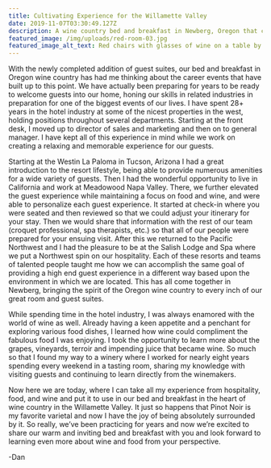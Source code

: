 ```yaml
---
title: Cultivating Experience for the Willamette Valley
date: 2019-11-07T03:30:49.127Z
description: A wine country bed and breakfast in Newberg, Oregon that cultivates a wine and food centered experience for your stay. Contact us today to get your reservation secured!
featured_image: /img/uploads/red-room-03.jpg
featured_image_alt_text: Red chairs with glasses of wine on a table by a fireplace.
---
```

With the newly completed addition of guest suites, our  bed and breakfast  in Oregon wine country has had me thinking about the career events that have built up to this point. We have actually been preparing for years to be ready to welcome guests into our home, honing our skills in related industries in preparation for one of the biggest events of our lives.  I have spent 28+ years in the hotel industry at some of the nicest properties in the west, holding positions throughout several departments. Starting at the front desk, I moved up to director of sales and marketing and then on to general manager. I have kept all of this experience in mind while we work on creating a relaxing and memorable experience for our guests.

Starting at the Westin La Paloma in Tucson, Arizona I had a great introduction to the resort lifestyle, being able to provide numerous amenities for a wide variety of guests.  Then I had the wonderful opportunity to live in California and work at Meadowood Napa Valley.  There, we further elevated the guest experience while maintaining a focus on food and wine, and were able to personalize each guest experience.  It started at check-in where you were seated and then reviewed so that we could adjust your itinerary for your stay. Then we would share that information with the rest of our team (croquet professional, spa therapists, etc.) so that all of our people were prepared for your ensuing visit.  After this we returned to the Pacific Northwest and I had the pleasure to be at the Salish Lodge and Spa where we put a Northwest spin on our hospitality. Each of these resorts and teams of talented people taught me how we can accomplish the same goal of providing a high end guest experience in a different way based upon the environment in which we are located. This has all come together in Newberg, bringing the spirit of the Oregon wine country to every inch of our great room and guest suites.

While spending time in the hotel industry, I was always enamored with the world of wine as well.   Already having a keen appetite and a penchant for exploring various food dishes, I learned how wine could compliment the fabulous food I was enjoying.  I took the opportunity to learn more about the grapes, vineyards, terroir and impending juice that became wine.  So much so that I found my way to a winery where I worked for nearly eight years spending every weekend in a tasting room, sharing my knowledge with visiting guests and continuing to learn directly from the winemakers.  

Now here we are today, where I can take all my experience from hospitality, food, and wine and put it to use in our bed and breakfast in the heart of wine country in the Willamette Valley.  It just so happens that Pinot Noir is my favorite varietal and now I have the joy of being absolutely surrounded by it.  So really, we’ve been practicing for years and now we’re excited to share our warm and inviting bed and breakfast with you and look forward to learning even more about wine and food from your perspective.

\-Dan
